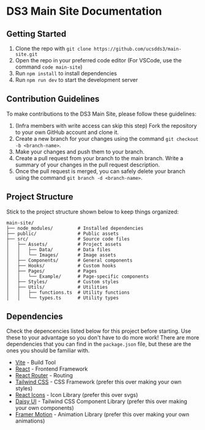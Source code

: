 # DS3 Main Site Documentation

## Getting Started

1. Clone the repo with `git clone https://github.com/ucsdds3/main-site.git`
2. Open the repo in your preferred code editor (For VSCode, use the command `code main-site`)
3. Run `npm install` to install dependencies
4. Run `npm run dev` to start the development server

## Contribution Guidelines

To make contributions to the DS3 Main Site, please follow these guidelines:

1. (Infra members with write access can skip this step) Fork the repository to your own GitHub account and clone it.
2. Create a new branch for your changes using the command `git checkout -b <branch-name>`.
3. Make your changes and push them to your branch.
4. Create a pull request from your branch to the main branch. Write a summary of your changes in the pull request description.
5. Once the pull request is merged, you can safely delete your branch using the command `git branch -d <branch-name>`.

## Project Structure

Stick to the project structure shown below to keep things organized:

```
main-site/  
├── node_modules/         # Installed dependencies  
├── public/               # Public assets  
├── src/                  # Source code files  
│   ├── Assets/           # Project assets  
│   │   ├── Data/         # Data files  
│   │   └── Images/       # Image assets  
│   ├── Components/       # General components  
│   ├── Hooks/            # Custom hooks  
│   ├── Pages/            # Pages  
│   │   └── Example/      # Page-specific components  
│   ├── Styles/           # Custom styles  
│   ├── Utils/            # Utilities  
│   │   ├── functions.ts  # Utility functions  
│   │   └── types.ts      # Utility types  
```

## Dependencies

Check the depencencies listed below for this project before starting. Use these to your advantage so you don't have to do more work! There are more dependencies that you can find in the `package.json` file, but these are the ones you should be familiar with.

- [Vite](https://vitejs.dev/) - Build Tool
- [React](https://react.dev/) - Frontend Framework
- [React Router](https://reactrouter.com/en/main) - Routing
- [Tailwind CSS](https://tailwindcss.com/) - CSS Framework (prefer this over making your own styles)
- [React Icons](https://react-icons.github.io/react-icons/) - Icon Library (prefer this over svgs)
- [Daisy UI](https://daisyui.com/) - Tailwind CSS Component Library (prefer this over making your own components)
- [Framer Motion](https://www.framer.com/motion/) - Animation Library (prefer this over making your own animations)
